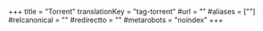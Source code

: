 +++
title = "Torrent"
translationKey = "tag-torrent"
#url = ""
#aliases = [""]
#relcanonical = ""
#redirectto = ""
#metarobots = "noindex"
+++
